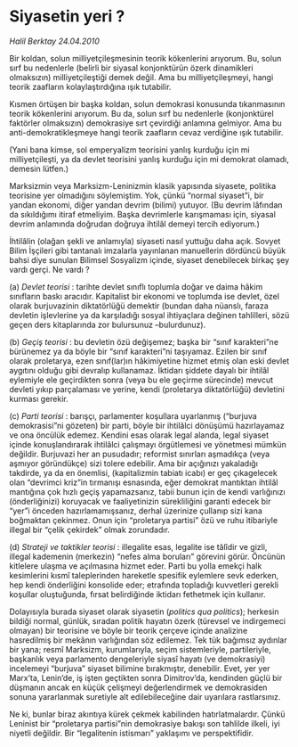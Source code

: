 # Siyasetin yeri ?

*Halil Berktay 24.04.2010*

<div class="yazi"><p>Bir koldan, solun milliyetçileşmesinin teorik kökenlerini arıyorum. Bu, solun sırf bu nedenlerle (belirli bir siyasal konjonktürün özerk dinamikleri olmaksızın) milliyetçileştiği demek değil. Ama bu milliyetçileşmeyi, hangi teorik zaafların kolaylaştırdığına ışık tutabilir.</p>
<p>Kısmen örtüşen bir başka koldan, solun demokrasi konusunda tıkanmasının teorik kökenlerini arıyorum. Bu da, solun sırf bu nedenlerle (konjonktürel faktörler olmaksızın) demokrasiye sırt çevirdiği anlamına gelmiyor. Ama bu anti-demokratikleşmeye hangi teorik zaafların cevaz verdiğine ışık tutabilir.</p>
<p>(Yani bana kimse, sol <yaln> emperyalizm teorisini yanlış kurduğu için mi milliyetçileşti, ya da <yaln> devlet teorisini yanlış kurduğu için mi demokrat olamadı, demesin lütfen.) </yaln></yaln></p>
<p>Marksizmin veya Marksizm-Leninizmin klasik yapısında siyasete, politika teorisine yer olmadığını söylemiştim. Yok, çünkü “normal siyaset”i, bir yandan ekonomi, diğer yandan devrim (bilimi) yutuyor. (Bu devrim lâfından da sıkıldığımı itiraf etmeliyim. Başka <end cinsel="" k=""> devrimlerle karışmaması için, siyasal devrim anlamında doğrudan doğruya ihtilâl demeyi tercih ediyorum.) </end></p>
<p>İhtilâlin (olağan şekli ve anlamıyla) siyaseti nasıl yuttuğu daha açık. Sovyet Bilim İşçileri gibi tantanalı imzalarla yayınlanan manuellerin dördüncü büyük bahsi diye sunulan Bilimsel Sosyalizm içinde, siyaset denebilecek birkaç şey vardı gerçi. Ne vardı ? </p>
<p>(a) <i>Devlet teorisi</i> : tarihte devlet sınıflı toplumla doğar ve daima hâkim sınıfların baskı aracıdır. Kapitalist bir ekonomi ve toplumda ise devlet, özel olarak burjuvazinin diktatörlüğü demektir (bundan daha nüanslı, faraza devletin işlevlerine ya da karşıladığı sosyal ihtiyaçlara değinen tahlilleri, sözü geçen ders kitaplarında zor bulursunuz –bulurdunuz). </p>
<p>(b) <i>Geçiş teorisi</i> : bu devletin özü değişemez; başka bir “sınıf karakteri”ne bürünemez ya da böyle bir “sınıf karakteri”ni taşıyamaz. Ezilen bir sınıf olarak proletarya, ezen sınıf(lar)ın hâkimiyetine hizmet etmiş olan eski devlet aygıtını olduğu gibi devralıp kullanamaz. İktidarı şiddete dayalı bir ihtilâl eylemiyle ele geçirdikten sonra (veya bu ele geçirme sürecinde) mevcut devleti yıkıp parçalaması ve yerine, kendi (proletarya diktatörlüğü) devletini kurması gerekir. </p>
<p>(c) <i>Parti teorisi</i> : barışçı, parlamenter koşullara uyarlanmış (“burjuva demokrasisi”ni gözeten) bir parti, böyle bir ihtilâlci dönüşümü hazırlayamaz ve ona öncülük edemez. Kendini esas olarak legal alanda, legal siyaset içinde konuşlandırarak ihtilâlci çalışmayı örgütlemesi ve yönetmesi mümkün değildir. Burjuvazi her an pusudadır; reformist sınırları aşmadıkça (veya aşmıyor göründükçe) sizi tolere edebilir. Ama bir açığınızı yakaladığı takdirde, ya da en önemlisi, (kapitalizmin tabiatı icabı) er geç çıkagelecek olan “devrimci kriz”in tırmanışı esnasında, eğer demokrat mantıktan ihtilâl mantığına çok hızlı geçiş yapamazsanız, tabii bunun için de kendi varlığınızı (önderliğinizi) koruyacak ve faaliyetinizin sürekliliğini garanti edecek bir “yer”i önceden hazırlamamışsanız, derhal üzerinize çullanıp sizi kana boğmaktan çekinmez. Onun için “proletarya partisi” özü ve ruhu itibariyle illegal bir “çelik çekirdek” olmak zorundadır. </p>
<p>(d) <i>Strateji ve taktikler teorisi</i> : illegalite esas, legalite ise tâlîdir ve gizli, illegal kademenin (merkezin) “nefes alma boruları” görevini görür. Öncünün kitlelere ulaşma ve açılmasına hizmet eder. Parti bu yolla emekçi halk kesimlerini kısmî taleplerinden hareketle spesifik eylemlere sevk ederken, hep kendi önderliğini konsolide eder; etrafında topladığı kuvvetleri gerekli koşullar oluştuğunda, fırsat belirdiğinde iktidarı fethetmek için kullanır. </p>
<p>Dolayısıyla burada siyaset olarak siyasetin (<i>politics qua politics</i>); herkesin bildiği normal, günlük, sıradan politik hayatın özerk (türevsel ve indirgemeci olmayan) bir teorisine ve böyle bir teorik çerçeve içinde analizine hasredilmiş bir mekânın varlığından söz edilemez. Tek tük bağımsız aydınlar bir yana; resmî Marksizm, kurumlarıyla, seçim sistemleriyle, partileriyle, başkanlık veya parlamento dengeleriyle siyasî hayatı (ve demokrasiyi) incelemeyi “burjuva” siyaset bilimine bırakmıştır, denebilir. Evet, yer yer Marx’ta, Lenin’de, iş işten geçtikten sonra Dimitrov’da, kendinden güçlü bir düşmanın ancak en küçük çelişmeyi değerlendirmek ve demokrasiden sonuna yararlanmak suretiyle alt edilebileceğine dair uyarılara rastlarsınız.</p>
<p>Ne ki, bunlar biraz akıntıya kürek çekmek kabilinden hatırlatmalardır. Çünkü Leninist bir “proletarya partisi”nin demokrasiye bakışı son tahlilde ilkeli, iyi niyetli değildir. Bir “legalitenin istismarı” yaklaşımı ve perspektifidir.</p></div>
